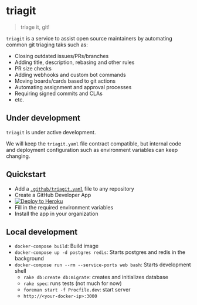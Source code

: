 # triagit

> triage it, git!

`triagit` is a service to assist open source maintainers by
automating common git triaging taks such as:

- Closing outdated issues/PRs/branches
- Adding title, description, rebasing and other rules
- PR size checks
- Adding webhooks and custom bot commands
- Moving boards/cards based to git actions
- Automating assignment and approval processes
- Requiring signed commits and CLAs
- etc.

## Under development

`triagit` is under active development.

We will keep the `triagit.yaml` file contract compatible,
but internal code and deployment configuration such as
environment variables can keep changing.

## Quickstart

- Add a [`.github/triagit.yaml`](https://github.com/triagit/test-repo/blob/master/.github/triagit.yaml) file to any repository
- Create a GitHub Developer App
- [![Deploy to Heroku](https://www.herokucdn.com/deploy/button.svg)](https://heroku.com/deploy)
- Fill in the required environment variables
- Install the app in your organization

## Local development

* `docker-compose build`: Build image
* `docker-compose up -d postgres redis`: Starts postgres and redis in the background
* `docker-compose run --rm --service-ports web bash`: Starts development shell
  * `rake db:create db:migrate`: creates and initializes database
  * `rake spec`: runs tests (not much for now)
  * `foreman start -f Procfile.dev`: start server
  * `http://<your-docker-ip>:3000`

